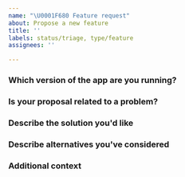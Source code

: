 ```yaml
---
name: "\U0001F680 Feature request"
about: Propose a new feature
title: ''
labels: status/triage, type/feature
assignees: ''

---
```


<!--

Don't forget to check for existing issues/discussions regarding your proposal. We might already have it.
https://github.com/ideasbucketlabs/generator-genie/issues
https://github.com/ideasbucketlabs/generator-genie/discussions

-->

### Which version of the app are you running?
<!-- Please provide docker image version or check commit hash in the top left corner in UI) -->

### Is your proposal related to a problem?

<!--
  Provide a clear and concise description of what the problem is.
  For example, "I'm always frustrated when..."
-->

### Describe the solution you'd like

<!--
  Provide a clear and concise description of what you want to happen.
-->

### Describe alternatives you've considered

<!--
  Let us know about other solutions you've tried or researched.
-->

### Additional context

<!--
  Is there anything else you can add about the proposal?
  You might want to link to related issues here, if you haven't already.
-->


